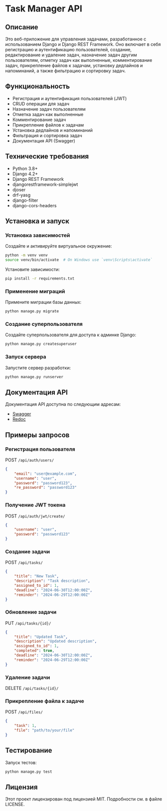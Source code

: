 # Task Manager API

## Описание

Это веб-приложение для управления задачами, разработанное с использованием Django и Django REST Framework. Оно включает в себя регистрацию и аутентификацию пользователей, создание, редактирование и удаление задач, назначение задач другим пользователям, отметку задач как выполненные, комментирование задач, прикрепление файлов к задачам, установку дедлайнов и напоминаний, а также фильтрацию и сортировку задач.

## Функциональность

- Регистрация и аутентификация пользователей (JWT)
- CRUD операции для задач
- Назначение задач пользователям
- Отметка задач как выполненные
- Комментирование задач
- Прикрепление файлов к задачам
- Установка дедлайнов и напоминаний
- Фильтрация и сортировка задач
- Документация API (Swagger)

## Технические требования

- Python 3.8+
- Django 4.2+
- Django REST Framework
- djangorestframework-simplejwt
- djoser
- drf-yasg
- django-filter
- django-cors-headers

## Установка и запуск

### Установка зависимостей

Создайте и активируйте виртуальное окружение:

```bash
python -m venv venv
source venv/bin/activate  # On Windows use `venv\Scripts\activate`
```

Установите зависимости:

```bash
pip install -r requirements.txt
```

### Применение миграций

Примените миграции базы данных:

```bash
python manage.py migrate
```

### Создание суперпользователя

Создайте суперпользователя для доступа к админке Django:

```bash
python manage.py createsuperuser
```

### Запуск сервера

Запустите сервер разработки:

```bash
python manage.py runserver
```

## Документация API

Документация API доступна по следующим адресам:
- [Swagger](http://127.0.0.1:8000/swagger/)
- [Redoc](http://127.0.0.1:8000/redoc/)

## Примеры запросов

### Регистрация пользователя

POST `/api/auth/users/`

```json
{
    "email": "user@example.com",
    "username": "user",
    "password": "password123",
    "re_password": "password123"
}
```

### Получение JWT токена

POST `/api/auth/jwt/create/`

```json
{
    "username": "user",
    "password": "password123"
}
```

### Создание задачи

POST `/api/tasks/`

```json
{
    "title": "New Task",
    "description": "Task description",
    "assigned_to_id": 1,
    "deadline": "2024-06-30T12:00:00Z",
    "reminder": "2024-06-29T12:00:00Z"
}
```

### Обновление задачи

PUT `/api/tasks/{id}/`

```json
{
    "title": "Updated Task",
    "description": "Updated description",
    "assigned_to_id": 1,
    "completed": true,
    "deadline": "2024-06-30T12:00:00Z",
    "reminder": "2024-06-29T12:00:00Z"
}
```

### Удаление задачи

DELETE `/api/tasks/{id}/`

### Прикрепление файла к задаче

POST `/api/files/`

```json
{
    "task": 1,
    "file": "path/to/your/file"
}
```

## Тестирование

Запуск тестов:

```bash
python manage.py test
```

## Лицензия

Этот проект лицензирован под лицензией MIT. Подробности см. в файле LICENSE.
